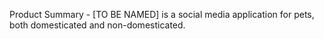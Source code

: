 Product Summary
    - [TO BE NAMED] is a social media application for pets, both domesticated and non-domesticated.
